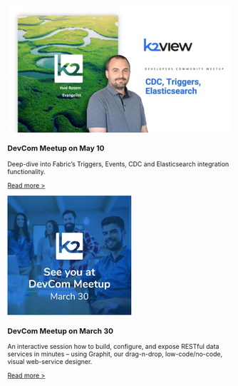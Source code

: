 <!--block-->

<img src="images/devComm_100523.png" style="zoom: 50%;" />

### DevCom Meetup on May 10

Deep-dive into Fabric’s Triggers, Events, CDC and Elasticsearch integration functionality.

[Read more >](webinar_20230510/Webinar_Agenda_And_Speakers.md)

<!--block-->

<img src="images/devComm_300323.png" style="zoom: 50%;" />

### DevCom Meetup on March 30

An interactive session how to build, configure, and expose RESTful data services in minutes – using Graphit, our drag-n-drop, low-code/no-code, visual web-service designer.

[Read more >](webinar_20230330/Webinar_Agenda_And_Speakers.md)

<!--block-->


